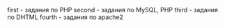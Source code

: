 first - задания по PHP
second - задания по MySQL, PHP
third - задания по DHTML
fourth - задания по apache2
